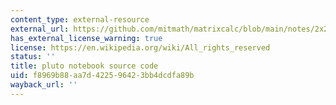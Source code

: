 ```yaml
---
content_type: external-resource
external_url: https://github.com/mitmath/matrixcalc/blob/main/notes/2x2Jacobians.jl
has_external_license_warning: true
license: https://en.wikipedia.org/wiki/All_rights_reserved
status: ''
title: pluto notebook source code
uid: f8969b88-aa7d-4225-9642-3bb4dcdfa89b
wayback_url: ''
---
```

